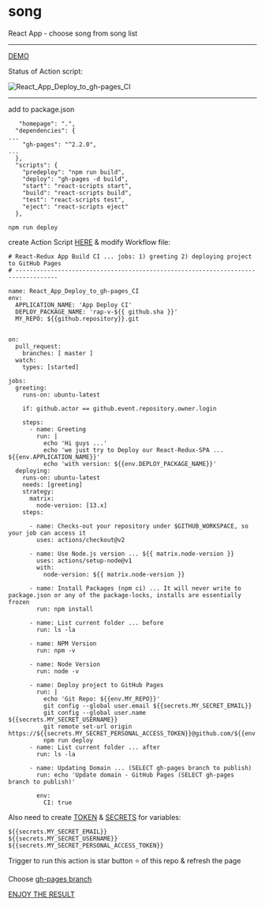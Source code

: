 # song
React App - choose song from song list

---

[DEMO](https://tom2kota.github.io/song/)

Status of Action script:

![React_App_Deploy_to_gh-pages_CI](https://github.com/tom2kota/song/workflows/React_App_Deploy_to_gh-pages_CI/badge.svg)


----

add to package.json

```
   "homepage": ".",
  "dependencies": {
...
    "gh-pages": "^2.2.0",
...
  },
  "scripts": {
    "predeploy": "npm run build",
    "deploy": "gh-pages -d build",
    "start": "react-scripts start",
    "build": "react-scripts build",
    "test": "react-scripts test",
    "eject": "react-scripts eject"
  },
```

```
npm run deploy
```

create Action Script [HERE](https://github.com/tom2kota/song/actions) & modify Workflow file:

```
# React-Redux App Build CI ... jobs: 1) greeting 2) deploying project to GitHub Pages
# ----------------------------------------------------------------------------------

name: React_App_Deploy_to_gh-pages_CI
env:
  APPLICATION_NAME: 'App Deploy CI'
  DEPLOY_PACKAGE_NAME: 'rap-v-${{ github.sha }}'
  MY_REPO: ${{github.repository}}.git


on:
  pull_request:
    branches: [ master ]
  watch:
    types: [started]

jobs:
  greeting:
    runs-on: ubuntu-latest

    if: github.actor == github.event.repository.owner.login

    steps:
      - name: Greeting
        run: |
          echo 'Hi guys ...'
          echo 'we just try to Deploy our React-Redux-SPA ... ${{env.APPLICATION_NAME}}'
          echo 'with version: ${{env.DEPLOY_PACKAGE_NAME}}'
  deploying:
    runs-on: ubuntu-latest
    needs: [greeting]
    strategy:
      matrix:
        node-version: [13.x]
    steps:
      
      - name: Checks-out your repository under $GITHUB_WORKSPACE, so your job can access it
        uses: actions/checkout@v2

      - name: Use Node.js version ... ${{ matrix.node-version }}
        uses: actions/setup-node@v1
        with:
          node-version: ${{ matrix.node-version }}

      - name: Install Packages (npm ci) ... It will never write to package.json or any of the package-locks, installs are essentially frozen
        run: npm install

      - name: List current folder ... before
        run: ls -la
      
      - name: NPM Version
        run: npm -v
        
      - name: Node Version
        run: node -v

      - name: Deploy project to GitHub Pages
        run: |
          echo 'Git Repo: ${{env.MY_REPO}}'
          git config --global user.email ${{secrets.MY_SECRET_EMAIL}}
          git config --global user.name ${{secrets.MY_SECRET_USERNAME}}
          git remote set-url origin https://${{secrets.MY_SECRET_PERSONAL_ACCESS_TOKEN}}@github.com/${{env.MY_REPO}}
          npm run deploy
      - name: List current folder ... after
        run: ls -la

      - name: Updating Domain ... (SELECT gh-pages branch to publish)
        run: echo 'Update domain - GitHub Pages (SELECT gh-pages branch to publish)'

        env:
          CI: true
```



Also need to create [TOKEN](https://github.com/settings/tokens) & [SECRETS](https://github.com/tom2kota/song/settings/secrets) for variables: 

```
${{secrets.MY_SECRET_EMAIL}}
${{secrets.MY_SECRET_USERNAME}}
${{secrets.MY_SECRET_PERSONAL_ACCESS_TOKEN}}
```

Trigger to run this action is star button :star: of this repo & refresh the page

Choose [gh-pages branch](https://github.com/tom2kota/song/settings)

[ENJOY THE RESULT](https://tom2kota.github.io/song/)
